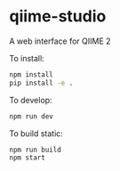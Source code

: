 # qiime-studio
A web interface for QIIME 2

To install:
```bash
npm install
pip install -e .
```

To develop:
```bash
npm run dev
```

To build static:
```bash
npm run build
npm start
```
